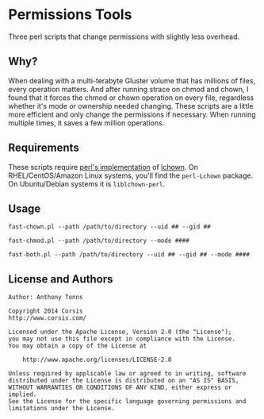 Permissions Tools
=================

Three perl scripts that change permissions with slightly less overhead.

## Why?

When dealing with a multi-terabyte Gluster volume that has millions of files, every operation matters.
And after running strace on chmod and chown, I found that it forces the chmod or chown operation
on every file, regardless whether it's mode or ownership needed changing. These scripts are a little
more efficient and only change the permissions if necessary. When running multiple times, it saves
a few million operations.

## Requirements

These scripts require [perl's implementation](http://search.cpan.org/dist/Lchown/) of [lchown](http://linux.die.net/man/2/lchown). On RHEL/CentOS/Amazon Linux systems, you'll find the `perl-Lchown` package. On Ubuntu/Debian systems it is `liblchown-perl`.

## Usage

```
fast-chown.pl --path /path/to/directory --uid ## --gid ##

fast-chmod.pl --path /path/to/directory --mode ####

fast-both.pl --path /path/to/directory --uid ## --gid ## --mode ####
```

## License and Authors

```
Author: Anthony Tonns

Copyright 2014 Corsis
http://www.corsis.com/

Licensed under the Apache License, Version 2.0 (the "License");
you may not use this file except in compliance with the License.
You may obtain a copy of the License at

    http://www.apache.org/licenses/LICENSE-2.0

Unless required by applicable law or agreed to in writing, software
distributed under the License is distributed on an "AS IS" BASIS,
WITHOUT WARRANTIES OR CONDITIONS OF ANY KIND, either express or implied.
See the License for the specific language governing permissions and
limitations under the License.
```
